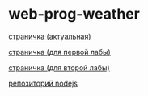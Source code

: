 # web-prog-weather
[страничка (актуальная)](https://sheensekai.github.io/web-prog-weather/page.html)

[страничка (для первой лабы)](https://sheensekai.github.io/web-prog-weather/lab1/lab1_page.html)

[страничка (для второй лабы)](https://sheensekai.github.io/web-prog-weather/lab2/lab2_page.html)

[репозиторий nodejs](https://github.com/sheensekai/web-prog-weather-server)

